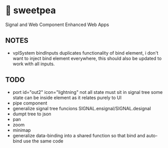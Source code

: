 # :melon: sweetpea
Signal and Web Component Enhanced Web Apps

## NOTES

- vplSystem bindInputs duplicates functionality of bind element, i don't want to inject bind element everywhere, this should also be updated to work with all inputs.

## TODO
- port id="out2" icon="lightning" not all state must sit in signal tree some state can be inside element as it relates purely to UI
- pipe component
- generalize signal tree funcions SIGNAL.ensignal/SIGNAL.designal
- dumpt tree to json
- pan
- zoom
- minimap
- generalize data-binding into a shared function so that bind and auto-bind use the same code
